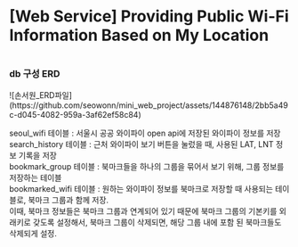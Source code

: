 <h1>[Web Service] Providing Public Wi-Fi Information Based on My Location<h1></h1>

<h3>db 구성 ERD</h3>
![손서원_ERD파일](https://github.com/seowonn/mini_web_project/assets/144876148/2bb5a49c-d045-4082-959a-3af62ef58c84)
<p></p>
seoul_wifi 테이블 : 서울시 공공 와이파이 open api에 저장된 와이파이 정보를 저장<br>
search_history 테이블 : 근처 와이파이 보기 버튼을 눌렀을 때, 사용된 LAT, LNT 정보 기록을 저장<br>
bookmark_group 테이블 : 북마크들을 하나의 그룹을 묶어서 보기 위해, 그룹 정보를 저장하는 테이블<br>
bookmarked_wifi 테이블 : 원하는 와이파이 정보를 북마크로 저장할 때 사용되는 테이블로, 북마크 그룹과 함께 저장. <br>
이때, 북마크 정보들은 북마크 그룹과 연계되어 있기 때문에 북마크 그룹의 기본키를 외래키로 갖도록 설정해서, 북마크 그룹이 삭제되면, 해당 그룹 내에 포함
된 북마크들도 삭제되게 설정.

